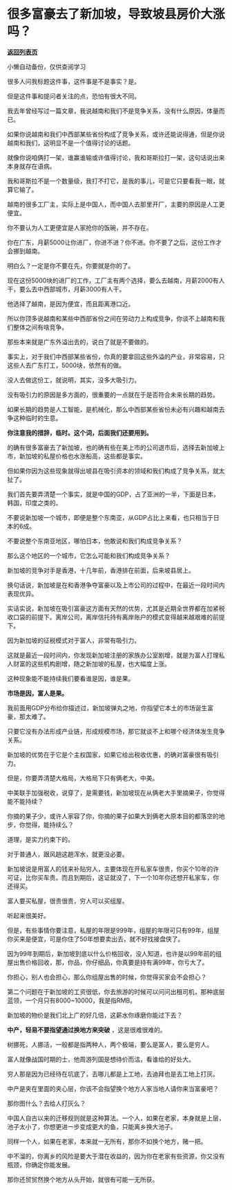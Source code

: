 # 很多富豪去了新加坡，导致坡县房价大涨吗？

[**返回列表页**](/gzh/记忆承载3)

小懒自动备份，仅供查阅学习

很多人问我标题这件事，这件事是不是事实？是。  

但是这件事和提问者关注的点，恐怕有很大不同。  

我去年曾经写过一篇文章，我说越南和我们不是竞争关系，没有什么原因，体量而已。  

如果你说越南和我们中西部某些省份构成了竞争关系，或许还能说得通，但是你说越南和我们，这明显不是一个值得讨论的话题。  

就像你说咱俩打一架，谁赢谁输或许值得讨论，我和哥斯拉打一架，这句话说出来本身就存在语病。

我和哥斯拉不是一个数量级，我打不打它，是我的事儿，可是它只要看我一眼，就算它输了。  

越南的很多工厂主，实际上是中国人，而中国人去那里开厂，主要的原因是人工更便宜。  

你不要认为人工更便宜是人家抢你的饭碗，并不存在。  

你在广东，月薪5000让你进厂，你进不进？你不进。你不要了之后，这份工作才会挪到越南。  

明白么？一定是你不要在先，你要就是你的了。  

现在这份5000块的进厂的工作，工厂主有两个选择，要么去越南，月薪2000有人干，要么去中西部城市，月薪3000有人干。  

他选择了越南，是因为便宜，而且距离港口近。

所以你顶多说越南和某些中西部省份之间在劳动力上构成竞争，你谈不上越南和我们整体之间有啥竞争。  

那些本来就是广东外溢出去的，说白了就是不要做的。  

事实上，对于我们中西部某些省份，你真的要拿回这些外溢的产业，非常容易，只这些人去广东打工，5000块，依然有的做。  

没人去做这份工，就说明，其实，没多大吸引力。  

没有吸引力的原因是多方面的，很重要的一点就在于是否符合未来长期的趋势。  

如果长期的趋势是人工智能，是机械化，那么中西部某些省份未必有兴趣和越南去争这种临时的生意。

 **你注意我的措辞，临时。这个词，后面我们还要用到。**

的确有很多富豪去了新加坡，也的确有些在美上市的公司退市后，选择去新加坡上市，新加坡的私屋价格也水涨船高，这些都是事实。  

但如果你因为这些现象就得出坡县在吸引资本的领域和我们构成了竞争关系，就太扯了。  

我们首先要弄清楚一个事实，就是中国的GDP，占了亚洲的一半，下面是日本，韩国，印度之类的。  

不要说新加坡一个城市，即便是整个东南亚，从GDP占比上来看，也只相当于日本的6成。

不要说整个东南亚地区，哪怕日本，他敢说和我们构成竞争关系？

那么这个地区的一个城市，它怎么可能和我们构成竞争关系？

新加坡的竞争对手是香港，十几年前，香港排在前面，后来坡县居上。

换句话说，新加坡是在和香港争夺富豪以及上市公司的过程中，在最近一段时间内表现优异。

实话实说，新加坡在吸引富豪这方面有天然的优势，尤其是近期全世界都在加紧税收口袋的前提下。离岸公司，离岸信托持有离岸账户的模式变得越来越艰难的前提下。  

因为新加坡的征税模式对于富人，非常有吸引力。  

这就是最近一段时间内，你发现新加坡注册的家族办公室剧增，就是为富人打理私人财富的这些机构剧增，随之新加坡的私屋，也大幅度上涨。  

这种现象能不能持续我们要看谁是因，谁是果。  

 **市场是因，富人是果。**

我前面用GDP分布给你描述过，新加坡弹丸之地，你指望它本土的市场诞生富豪，那太难了。  

只要它没有办法形成产业链，形成规模市场，那它就谈不上和哪个经济体发生竞争关系。  

新加坡的优势在于它是个主权国家，如果它给出税收优惠，的确对富豪很有吸引力。  

但是，你要弄清楚大格局，大格局下只有俩老大，中美。

中美联手加强税收，说穿了，是需要钱，新加坡现在从俩老大手里摘果子，你觉得能不能持续？  

你摘的果子少，或许人家容了你，你摘的果子如果大到俩老大原本目的都落空的地步，你觉得，能持续么？  

道理，是实力约束下的。  

对于普通人，跟风趟这趟浑水，就更没必要。  

新加坡说是用富人的钱来补贴穷人，主要体现在开私家车很贵，你买个10年的许可证，比你买车贵。而且到期后，这证就没了，下一个10年你还想开私家车，你还得买。  

富人要买私屋，很贵很贵，穷人可以买组屋。  

听起来很美好。  

但是，有些事情你要注意，私屋的年限是999年，组屋的年限可只有99年，组屋你买来是便宜，可是你住了50年想要卖出去，就不好找接盘侠了。

因为99年到期后，新加坡到底以什么价格回收，没人知道，也许是以99年前的组屋出售价格回收，那，你品，你仔细品，你真要是持有满99年，你亏大了。  

你担心，别人也会担心，那么你组屋出售的时候，你觉得买家会不会担心？  

第二个问题在于新加坡的工资很低，你去旅游的时候可以问问出租司机，那种底层蓝领，一个月只有8000~10000，我是指RMB。  

新加坡的物价是我们北上广的好几倍，这薪水你琢磨你能过下去？  

 **中产，轻易不要指望通过换地方来突破** ，这是很难很难的。  

树挪死，人挪活，一般都是指两种人，两个极端，要么是富人，要么是穷人。  

富人就像战国时期的士，他周游列国是想待价而沽，看谁给的好处大。  

穷人那是因为已经待在坑底了，去哪儿都是上工地，去迪拜也是去工地上打灰。

中产是夹在里面的夹心层，你该不会指望换个地方人家当地人请你来当富豪吧？  

那你图什么？去给人打灰么？  

中国人自古以来的迁移规则就是这种算法。一个人，如果在老家，本身就是上层，池子太小了，你想更进一步变成更大的鱼，只能离乡换大池子。  

同样一个人，如果在老家，本来就一无所有，那你不如换个地方，赌一把。  

中不溜的，你离乡的风险是要大于潜在收益的，因为你在老家有些资源，你又没有瓶颈，你确定你能发展。  

那你还贸贸然换个地方从头开始，就很有可能一无所获。


